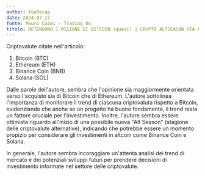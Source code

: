 ```yaml
---
author: YouRecap
date: 2024-07-17
fonte: Mauro Caimi - Trading On
titolo: DETENGONO 1 MILIONE DI BITCOIN (quasi) | CRYPTO ALTSEASON STA PER ARRIVARE DAVVERO?
---
```


Criptovalute citate nell'articolo:
1. Bitcoin (BTC)
2. Ethereum (ETH)
3. Binance Coin (BNB)
4. Solana (SOL)

Dalle parole dell'autore, sembra che l'opinione sia maggiormente orientata verso l'acquisto sia di Bitcoin che di Ethereum. L'autore sottolinea l'importanza di monitorare il trend di ciascuna criptovaluta rispetto a Bitcoin, evidenziando che anche se un progetto ha buone fondamenta, il trend resta un fattore cruciale per l'investimento. Inoltre, l'autore sembra essere ottimista riguardo all'inizio di una possibile nuova "Alt Season" (stagione delle criptovalute alternative), indicando che potrebbe essere un momento propizio per considerare gli investimenti in altcoin come Binance Coin e Solana.

In generale, l'autore sembra incoraggiare un'attenta analisi dei trend di mercato e dei potenziali sviluppi futuri per prendere decisioni di investimento informate nel settore delle criptovalute.
